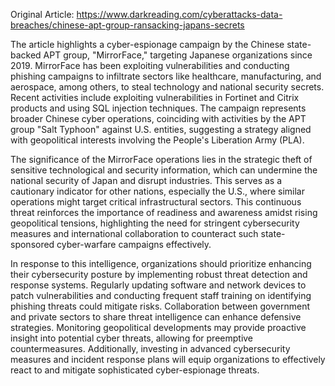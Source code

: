 Original Article: https://www.darkreading.com/cyberattacks-data-breaches/chinese-apt-group-ransacking-japans-secrets

The article highlights a cyber-espionage campaign by the Chinese state-backed APT group, "MirrorFace," targeting Japanese organizations since 2019. MirrorFace has been exploiting vulnerabilities and conducting phishing campaigns to infiltrate sectors like healthcare, manufacturing, and aerospace, among others, to steal technology and national security secrets. Recent activities include exploiting vulnerabilities in Fortinet and Citrix products and using SQL injection techniques. The campaign represents broader Chinese cyber operations, coinciding with activities by the APT group "Salt Typhoon" against U.S. entities, suggesting a strategy aligned with geopolitical interests involving the People's Liberation Army (PLA).

The significance of the MirrorFace operations lies in the strategic theft of sensitive technological and security information, which can undermine the national security of Japan and disrupt industries. This serves as a cautionary indicator for other nations, especially the U.S., where similar operations might target critical infrastructural sectors. This continuous threat reinforces the importance of readiness and awareness amidst rising geopolitical tensions, highlighting the need for stringent cybersecurity measures and international collaboration to counteract such state-sponsored cyber-warfare campaigns effectively.

In response to this intelligence, organizations should prioritize enhancing their cybersecurity posture by implementing robust threat detection and response systems. Regularly updating software and network devices to patch vulnerabilities and conducting frequent staff training on identifying phishing threats could mitigate risks. Collaboration between government and private sectors to share threat intelligence can enhance defensive strategies. Monitoring geopolitical developments may provide proactive insight into potential cyber threats, allowing for preemptive countermeasures. Additionally, investing in advanced cybersecurity measures and incident response plans will equip organizations to effectively react to and mitigate sophisticated cyber-espionage threats.